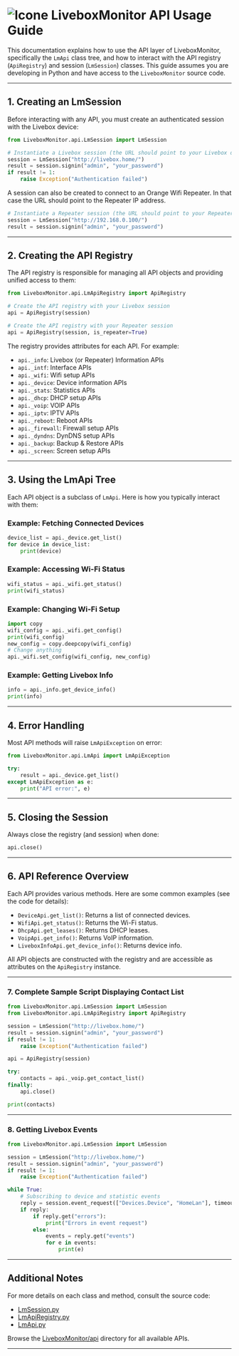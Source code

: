 
# ![Icone](http://p-dor.github.io/LiveboxMonitor/docs/png/Doc_AppIcon.png) LiveboxMonitor API Usage Guide

This documentation explains how to use the API layer of LiveboxMonitor, specifically the `LmApi` class tree, and how to interact with the API registry (`ApiRegistry`) and session (`LmSession`) classes. This guide assumes you are developing in Python and have access to the `LiveboxMonitor` source code.

---

## 1. Creating an LmSession

Before interacting with any API, you must create an authenticated session with the Livebox device:

```python
from LiveboxMonitor.api.LmSession import LmSession

# Instantiate a Livebox session (the URL should point to your Livebox device)
session = LmSession("http://livebox.home/")
result = session.signin("admin", "your_password")
if result != 1:
    raise Exception("Authentication failed")
```
A session can also be created to connect to an Orange Wifi Repeater. In that case the URL should point to the Repeater IP address.
```python
# Instantiate a Repeater session (the URL should point to your Repeater device)
session = LmSession("http://192.168.0.100/")
result = session.signin("admin", "your_password")
```
---

## 2. Creating the API Registry

The API registry is responsible for managing all API objects and providing unified access to them:

```python
from LiveboxMonitor.api.LmApiRegistry import ApiRegistry

# Create the API registry with your Livebox session
api = ApiRegistry(session)

# Create the API registry with your Repeater session
api = ApiRegistry(session, is_repeater=True)
```

The registry provides attributes for each API. For example:
- `api._info`: Livebox (or Repeater) Information APIs
- `api._intf`: Interface APIs
- `api._wifi`: Wifi setup APIs
- `api._device`: Device information APIs
- `api._stats`: Statistics APIs
- `api._dhcp`: DHCP setup APIs
- `api._voip`: VOIP APIs
- `api._iptv`: IPTV APIs
- `api._reboot`: Reboot APIs
- `api._firewall`: Firewall setup APIs
- `api._dyndns`: DynDNS setup APIs
- `api._backup`: Backup & Restore APIs
- `api._screen`: Screen setup APIs

---

## 3. Using the LmApi Tree

Each API object is a subclass of `LmApi`. Here is how you typically interact with them:

### Example: Fetching Connected Devices

```python
device_list = api._device.get_list()
for device in device_list:
    print(device)
```

### Example: Accessing Wi-Fi Status

```python
wifi_status = api._wifi.get_status()
print(wifi_status)
```

### Example: Changing Wi-Fi Setup

```python
import copy
wifi_config = api._wifi.get_config()
print(wifi_config)
new_config = copy.deepcopy(wifi_config)
# Change anything
api._wifi.set_config(wifi_config, new_config)
```

### Example: Getting Livebox Info

```python
info = api._info.get_device_info()
print(info)
```

---

## 4. Error Handling

Most API methods will raise `LmApiException` on error:

```python
from LiveboxMonitor.api.LmApi import LmApiException

try:
    result = api._device.get_list()
except LmApiException as e:
    print("API error:", e)
```

---

## 5. Closing the Session

Always close the registry (and session) when done:

```python
api.close()
```

---

## 6. API Reference Overview

Each API provides various methods. Here are some common examples (see the code for details):

- `DeviceApi.get_list()`: Returns a list of connected devices.
- `WifiApi.get_status()`: Returns the Wi-Fi status.
- `DhcpApi.get_leases()`: Returns DHCP leases.
- `VoipApi.get_info()`: Returns VoIP information.
- `LiveboxInfoApi.get_device_info()`: Returns device info.

All API objects are constructed with the registry and are accessible as attributes on the `ApiRegistry` instance.

---

### 7. Complete Sample Script Displaying Contact List

```python
from LiveboxMonitor.api.LmSession import LmSession
from LiveboxMonitor.api.LmApiRegistry import ApiRegistry

session = LmSession("http://livebox.home/")
result = session.signin("admin", "your_password")
if result != 1:
    raise Exception("Authentication failed")

api = ApiRegistry(session)

try:
    contacts = api._voip.get_contact_list()
finally:
    api.close()

print(contacts)
```

---

### 8. Getting Livebox Events

```python
from LiveboxMonitor.api.LmSession import LmSession

session = LmSession("http://livebox.home/")
result = session.signin("admin", "your_password")
if result != 1:
    raise Exception("Authentication failed")

while True:
    # Subscribing to device and statistic events
    reply = session.event_request(["Devices.Device", "HomeLan"], timeout=2)
    if reply:
        if reply.get("errors"):
            print("Errors in event request")
        else:
            events = reply.get("events")
            for e in events:
                print(e)
```

---

## Additional Notes

For more details on each class and method, consult the source code:
- [LmSession.py](https://github.com/p-dor/LiveboxMonitor/blob/main/src/LiveboxMonitor/api/LmSession.py)
- [LmApiRegistry.py](https://github.com/p-dor/LiveboxMonitor/blob/main/src/LiveboxMonitor/api/LmApiRegistry.py)
- [LmApi.py](https://github.com/p-dor/LiveboxMonitor/blob/main/src/LiveboxMonitor/api/LmApi.py)

Browse the [LiveboxMonitor/api](https://github.com/p-dor/LiveboxMonitor/tree/main/src/LiveboxMonitor/api) directory for all available APIs.

---
